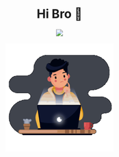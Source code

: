 <div width="100%" align="center" style="padding:0;margin:0;">
  <h1 align="center"><b>Hi Bro 👋</b></h1>
  
  [<img src="https://img.shields.io/badge/figuran_04-Instagram-dd48ab"/>](https://www.instagram.com/figuran_04)

  <img src="profile.gif" style="width:50%;"/>
</div>

